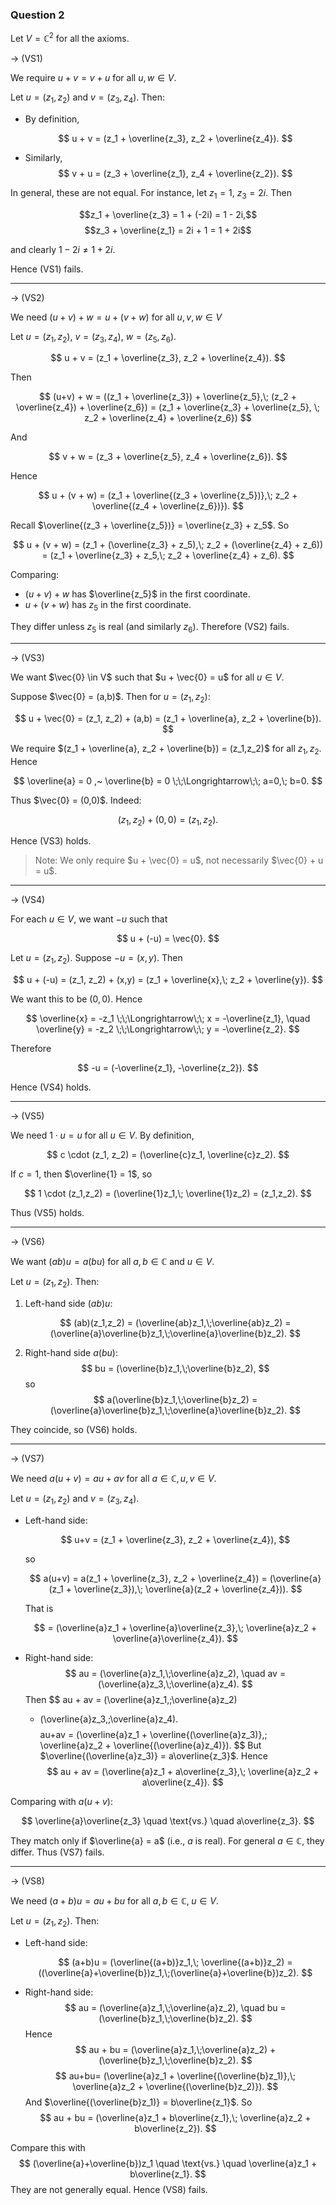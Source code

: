 ### Question 2

Let $V = \mathbb{C}^2$ for all the axioms.

$\rightarrow$ (VS1)

We require $u + v = v + u$ for all $u,w \in V.$

Let $u = (z_1,z_2)$ and $v = (z_3,z_4)$. Then:

- By definition,

  $$
  u + v
  = (z_1 + \overline{z_3}, z_2 + \overline{z_4}).
  $$

- Similarly,
  $$
  v + u
  = (z_3 + \overline{z_1}, z_4 + \overline{z_2}).
  $$

In general, these are not equal. For instance, let $z_1 = 1$, $z_3 = 2i$. Then 

$$z_1 + \overline{z_3} = 1 + (-2i) = 1 - 2i,$$$$z_3 + \overline{z_1} = 2i + 1 = 1 + 2i$$ 

and clearly $1 - 2i \neq 1 + 2i$. 

Hence (VS1) fails.

---

$\rightarrow$ (VS2)

We need $(u + v) + w = u + (v + w)$ for all $u,v,w \in V$

Let $u = (z_1,z_2)$, $v = (z_3,z_4)$, $w = (z_5,z_6)$.

$$
u + v = (z_1 + \overline{z_3}, z_2 + \overline{z_4}).
$$

Then

$$
(u+v) + w
= ((z_1 + \overline{z_3}) + \overline{z_5},\; (z_2 + \overline{z_4}) + \overline{z_6})
= (z_1 + \overline{z_3} + \overline{z_5}, \; z_2 + \overline{z_4} + \overline{z_6})
$$

And

$$
v + w = (z_3 + \overline{z_5},  z_4 + \overline{z_6}).
$$

Hence

$$
u + (v + w)
= (z_1 + \overline{(z_3 + \overline{z_5})},\; z_2 + \overline{(z_4 + \overline{z_6})}).
$$

Recall $\overline{(z_3 + \overline{z_5})} = \overline{z_3} + z_5$. So

$$
u + (v + w)
= (z_1 + (\overline{z_3} + z_5),\; z_2 + (\overline{z_4} + z_6))
= (z_1 + \overline{z_3} + z_5,\; z_2 + \overline{z_4} + z_6).
$$

Comparing:

- $(u+v) + w$ has $\overline{z_5}$ in the first coordinate.
- $u + (v+w)$ has $z_5$ in the first coordinate.

They differ unless $z_5$ is real (and similarly $z_6$). Therefore (VS2) fails.

---

$\rightarrow$ (VS3)

We want $\vec{0} \in V$ such that $u + \vec{0} = u$ for all $u \in V$.

Suppose $\vec{0} = (a,b)$. Then for $u = (z_1,z_2)$:

$$
u + \vec{0}
= (z_1, z_2) + (a,b)
= (z_1 + \overline{a}, z_2 + \overline{b}).
$$

We require $(z_1 + \overline{a}, z_2 + \overline{b}) = (z_1,z_2)$ for all $z_1,z_2$. Hence

$$
\overline{a} = 0 ,~ \overline{b} = 0
\;\;\Longrightarrow\;\; a=0,\; b=0.
$$

Thus $\vec{0} = (0,0)$. Indeed:

$$
(z_1,z_2) + (0,0) = (z_1,z_2).
$$

Hence (VS3) holds.

> Note: We only require $u + \vec{0} = u$, not necessarily $\vec{0} + u = u$.

---

$\rightarrow$ (VS4)

For each $u \in V$, we want $-u$ such that

$$
u + (-u) = \vec{0}.
$$

Let $u = (z_1, z_2)$. Suppose $-u = (x,y)$. Then

$$
u + (-u)
= (z_1, z_2) + (x,y)
= (z_1 + \overline{x},\; z_2 + \overline{y}).
$$

We want this to be $(0,0)$. Hence

$$
\overline{x} = -z_1
\;\;\Longrightarrow\;\; x = -\overline{z_1},
\quad
\overline{y} = -z_2
\;\;\Longrightarrow\;\; y = -\overline{z_2}.
$$

Therefore

$$
-u = (-\overline{z_1}, -\overline{z_2}).
$$

Hence (VS4) holds.

---

$\rightarrow$ (VS5)

We need $1 \cdot u = u$ for all $u \in V$. By definition,

$$
c \cdot (z_1, z_2) = (\overline{c}z_1, \overline{c}z_2).
$$

If $c = 1$, then $\overline{1} = 1$, so

$$
1 \cdot (z_1,z_2)
= (\overline{1}z_1,\; \overline{1}z_2)
= (z_1,z_2).
$$

Thus (VS5) holds.

---

$\rightarrow$ (VS6)

We want $(ab)u = a(bu)$ for all $a,b \in \mathbb{C}$ and $u\in V$.

Let $u=(z_1,z_2)$. Then:

1. Left-hand side $(ab)u$:

   $$
   (ab)(z_1,z_2)
   = (\overline{ab}z_1,\;\overline{ab}z_2)
   = (\overline{a}\overline{b}z_1,\;\overline{a}\overline{b}z_2).
   $$

2. Right-hand side $a(bu)$:
   $$
   bu
   = (\overline{b}z_1,\;\overline{b}z_2),
   $$
   so
   $$
   a(\overline{b}z_1,\;\overline{b}z_2)
   = (\overline{a}\overline{b}z_1,\;\overline{a}\overline{b}z_2).
   $$

They coincide, so (VS6) holds.

---

$\rightarrow$ (VS7)

We need $a(u+v) = au + av$ for all $a\in \mathbb{C}, u,v \in V$.

Let $u=(z_1,z_2)$ and $v=(z_3,z_4)$.

- Left-hand side:

  $$
  u+v = (z_1 + \overline{z_3}, z_2 + \overline{z_4}),
  $$

  so

  $$
  a(u+v)
  = a(z_1 + \overline{z_3}, z_2 + \overline{z_4})
  = (\overline{a}(z_1 + \overline{z_3}),\; \overline{a}(z_2 + \overline{z_4})).
  $$

  That is

  $$
  = (\overline{a}z_1 + \overline{a}\overline{z_3},\; \overline{a}z_2 + \overline{a}\overline{z_4}).
  $$

- Right-hand side:
  $$
  au = (\overline{a}z_1,\;\overline{a}z_2),
  \quad
  av = (\overline{a}z_3,\;\overline{a}z_4).
  $$
  Then
  $$
  au + av
  = (\overline{a}z_1,\;\overline{a}z_2)
    + (\overline{a}z_3,\;\overline{a}z_4).
  $$
  $$
  au+av
  = (\overline{a}z_1 + \overline{(\overline{a}z_3)},\;
           \overline{a}z_2 + \overline{(\overline{a}z_4)}).
  $$
  But $\overline{(\overline{a}z_3)} = a\overline{z_3}$. Hence
  $$
  au + av
  = (\overline{a}z_1 + a\overline{z_3},\; \overline{a}z_2 + a\overline{z_4}).
  $$

Comparing with $a(u+v)$:

$$
\overline{a}\overline{z_3} \quad \text{vs.} \quad a\overline{z_3}.
$$

They match only if $\overline{a} = a$ (i.e., $a$ is real). For general $a\in \mathbb{C}$, they differ. Thus (VS7) fails.

---

$\rightarrow$ (VS8)

We need $(a + b)u = au + bu$ for all $a,b \in \mathbb{C},\; u\in V$.

Let $u=(z_1,z_2)$. Then:

- Left-hand side:

  $$
  (a+b)u
  = (\overline{(a+b)}z_1,\; \overline{(a+b)}z_2)
  = ((\overline{a}+\overline{b})z_1,\;(\overline{a}+\overline{b})z_2).
  $$

- Right-hand side:
  $$
  au = (\overline{a}z_1,\;\overline{a}z_2),
  \quad
  bu = (\overline{b}z_1,\;\overline{b}z_2).
  $$
  Hence
  $$
  au + bu
  = (\overline{a}z_1,\;\overline{a}z_2) + (\overline{b}z_1,\;\overline{b}z_2).
  $$
  $$
  au+bu= (\overline{a}z_1 + \overline{(\overline{b}z_1)},\;
           \overline{a}z_2 + \overline{(\overline{b}z_2)}).
  $$
  And $\overline{(\overline{b}z_1)} = b\overline{z_1}$. So
  $$
  au + bu
  = (\overline{a}z_1 + b\overline{z_1},\; \overline{a}z_2 + b\overline{z_2}).
  $$

Compare this with $$ (\overline{a}+\overline{b})z_1 \quad \text{vs.} \quad \overline{a}z_1 + b\overline{z_1}. $$ They are not generally equal. Hence (VS8) fails.
